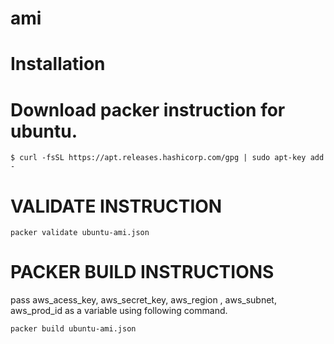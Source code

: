 # ami

# Installation

# Download packer instruction for ubuntu.

```
$ curl -fsSL https://apt.releases.hashicorp.com/gpg | sudo apt-key add -
```

# VALIDATE INSTRUCTION

```
packer validate ubuntu-ami.json
```

# PACKER BUILD INSTRUCTIONS 
pass aws_acess_key, aws_secret_key, aws_region , aws_subnet, aws_prod_id as a variable using following command.
```
packer build ubuntu-ami.json
```

